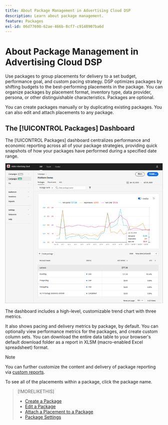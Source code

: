 ```yaml
---
title: About Package Management in Advertising Cloud DSP
description: Learn about package management.
feature: Packages
exl-id: 06d77698-62ae-466b-8cf7-c9148907ba6d
---
```

# About Package Management in Advertising Cloud DSP

Use packages to group placements for delivery to a set budget, performance goal, and custom pacing strategy. DSP optimizes packages by shifting budgets to the best-performing placements in the package. You can organize packages by placement format, inventory type, data provider, persona, or other distinguishable characteristics. Packages are optional.

You can create packages manually or by duplicating existing packages. You can also edit and attach placements to any package.

## The [!UICONTROL Packages] Dashboard

The [!UICONTROL Packages] dashboard centralizes performance and economic reporting across all of your package strategies, providing quick snapshots of how your packages have performed during a specified date range.

![Packages dashboard](/help/dsp/assets/package-dashboard.png)

The dashboard includes a high-level, customizable trend chart with three metrics.

It also shows pacing and delivery metrics by package, by default. You can optionally view performance metrics for the packages, and create custom column sets. You can download the entire data table to your browser's default download folder as a report in XLSM (macro-enabled Excel spreadsheet) format.

>[!NOTE]
>
>You can further customize the content and delivery of package reporting via [custom reports](/help/dsp/reports/report-about.md).

To see all of the placements within a package, click the package name.

>[!MORELIKETHIS]
>
>* [Create a Package](package-create.md)
>* [Edit a Package](package-edit.md)
>* [Attach a Placement to a Package](package-attach-placement.md)
>* [Package Settings](package-settings.md)
